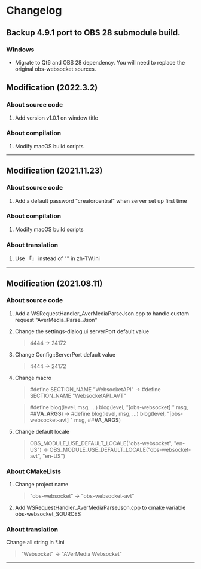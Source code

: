 # Changelog

## Backup 4.9.1 port to OBS 28 submodule build.
### Windows
- Migrate to Qt6 and OBS 28 dependency. You will need to replace the original obs-websocket sources.

## Modification (2022.3.2)
### About source code
1. Add version v1.0.1 on window title
### About compilation
1. Modify macOS build scripts
---
## Modification (2021.11.23)
### About source code
1. Add a default password "creatorcentral" when server set up first time
### About compilation
1. Modify macOS build scripts
### About translation
1. Use 「」 instead of "" in zh-TW.ini
---
## Modification (2021.08.11)
### About source code
1. Add a WSRequestHandler_AverMediaParseJson.cpp to handle custom request "AverMedia_Parse_Json"
2. Change the settings-dialog.ui serverPort default value
    > 4444 -> 24172
3. Change Config::ServerPort default value
    > 4444 -> 24172
4. Change macro
    > #define SECTION_NAME "WebsocketAPI"
    -> #define SECTION_NAME "WebsocketAPI_AVT"
    
    > #define blog(level, msg, ...) blog(level, "[obs-websocket] " msg, ##__VA_ARGS__) 
    -> #define blog(level, msg, ...) blog(level, "[obs-websocket-avt] " msg, ##__VA_ARGS__)
6. Change default locale
    > OBS_MODULE_USE_DEFAULT_LOCALE("obs-websocket", "en-US") -> OBS_MODULE_USE_DEFAULT_LOCALE("obs-websocket-avt", "en-US")

### About CMakeLists
1. Change project name
    > "obs-websocket" -> "obs-websocket-avt"
2. Add WSRequestHandler_AverMediaParseJson.cpp to cmake variable obs-websocket_SOURCES

### About translation
Change all string in *.ini
> "Websocket" -> "AVerMedia Websocket" 
---

